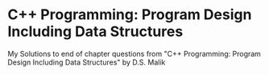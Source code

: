 # C++ Programming: Program Design Including Data Structures
My Solutions to end of chapter questions from
"C++ Programming: Program Design Including Data Structures"
by D.S. Malik
